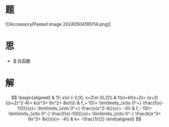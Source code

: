 # 题

![[Accessory/Pasted image 20240504195114.png]]

# 思

- 复合函数

# 解

$$
\begin{aligned}
	& 1)\ x\in [-2,0], x+2\in [0,2]\\
	& f(x)=kf(x+2)= (x+2)((x+2)^2-4)= k(x^3+ 6x^2+ 8x)\\\\
	& f_+'(0)= \lim\limits_{x\to 0^+} \frac{f(x)-f(0)}{x}= \lim\limits_{x\to 0^+} \frac{x(x^2-4)}{x}= -4\\
	& f_-'(0)= \lim\limits_{x\to 0^-} \frac{f(x)-f(0)}{x}= \lim\limits_{x\to 0^-} \frac{k(x^3+ 6x^2+ 8x)}{x}= -4\\
	& k= -\frac{1}{2}
\end{aligned}
$$
